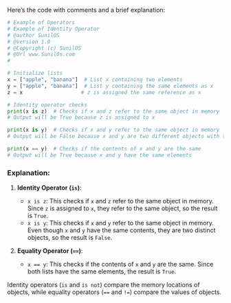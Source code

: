 Here’s the code with comments and a brief explanation:

```python
# Example of Operators
# Example of Identity Operator
# @author SunilOS  
# @version 1.0
# @Copyright (c) SunilOS  
# @Url www.SunilOs.com
#

# Initialize lists
x = ["apple", "banana"]  # List x containing two elements
y = ["apple", "banana"]  # List y containing the same elements as x
z = x                   # z is assigned the same reference as x

# Identity operator checks
print(x is z)  # Checks if x and z refer to the same object in memory
# Output will be True because z is assigned to x

print(x is y)  # Checks if x and y refer to the same object in memory
# Output will be False because x and y are two different objects with the same content

print(x == y)  # Checks if the contents of x and y are the same
# Output will be True because x and y have the same elements
```

### Explanation:

1. **Identity Operator (`is`)**:
   - `x is z`: This checks if `x` and `z` refer to the same object in memory. Since `z` is assigned to `x`, they refer to the same object, so the result is `True`.
   - `x is y`: This checks if `x` and `y` refer to the same object in memory. Even though `x` and `y` have the same contents, they are two distinct objects, so the result is `False`.

2. **Equality Operator (`==`)**:
   - `x == y`: This checks if the contents of `x` and `y` are the same. Since both lists have the same elements, the result is `True`.

Identity operators (`is` and `is not`) compare the memory locations of objects, while equality operators (`==` and `!=`) compare the values of objects.